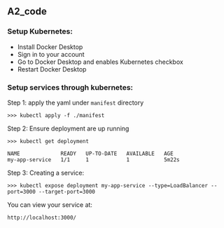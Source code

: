 ## A2_code

### Setup Kubernetes:
- Install Docker Desktop
- Sign in to your account
- Go to Docker Desktop and enables Kubernetes checkbox
- Restart Docker Desktop

### Setup services through kubernetes:
Step 1: apply the yaml under `manifest` directory
```
>>> kubectl apply -f ./manifest
```

Step 2: Ensure deployment are up running
```
>>> kubectl get deployment

NAME             READY   UP-TO-DATE   AVAILABLE   AGE
my-app-service   1/1     1            1           5m22s
```

Step 3: Creating a service:
```
>>> kubectl expose deployment my-app-service --type=LoadBalancer --port=3000 --target-port=3000
```

You can view your service at:
```
http://localhost:3000/
```